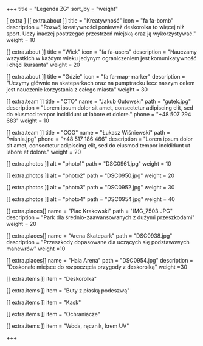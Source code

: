 +++
title = "Legenda ZG"
sort_by = "weight"

[ extra ]
[[ extra.about ]]
title = "Kreatywność"
icon = "fa fa-bomb"
description = "Rozwój kreatywności ponieważ deskorolka to więcej niż sport. Uczy inaczej postrzegać przestrzeń miejską oraz ją wykorzystywać."
weight = 10

[[ extra.about ]]
title = "Wiek"
icon = "fa fa-users"
description = "Nauczamy wszystkich w każdym wieku jedynym ograniczeniem jest komunikatywność i chęci kursanta"
weight = 20

[[ extra.about ]]
title = "Gdzie"
icon = "fa fa-map-marker"
description = "Uczymy głównie na skateparkach oraz na pumptracku lecz naszym celem jest nauczenie korzystania z całego miasta"
weight = 30

[[ extra.team ]]
title = "CTO"
name = "Jakub Gutowski"
path = "gutek.jpg"
description = "Lorem ipsum dolor sit amet, consectetur adipiscing elit, sed do eiusmod tempor incididunt ut labore et dolore."
phone = "+48 507 294 683"
weight = 10

[[ extra.team ]]
title = "COO"
name = "Łukasz Wiśniewski"
path = "wisnia.jpg"
phone = "+48 517 186 466"
description = "Lorem ipsum dolor sit amet, consectetur adipiscing elit, sed do eiusmod tempor incididunt ut labore et dolore."
weight = 20

[[ extra.photos ]]
alt = "photo1"
path = "DSC0961.jpg"
weight = 10

[[ extra.photos ]]
alt = "photo2"
path = "DSC0950.jpg"
weight = 20

[[ extra.photos ]]
alt = "photo3"
path = "DSC0952.jpg"
weight = 30

[[ extra.photos ]]
alt = "photo4"
path = "DSC0954.jpg"
weight = 40

[[ extra.places]]
name = "Plac Krakowski"
path = "IMG_7503.JPG"
description = "Park dla średnio-zaawansowanych z dużymi przeszkodami"
weight = 20

[[ extra.places]]
name = "Arena Skatepark"
path = "DSC0938.jpg"
description = "Przeszkody dopasowane dla uczących się podstawowych manewrów"
weight =10

[[ extra.places]]
name = "Hala Arena"
path = "DSC0954.jpg"
description = "Doskonałe miejsce do rozpoczęcia przygody z deskorolką"
weight =30

[[ extra.items ]]
item = "Deskorolka"

[[ extra.items ]]
item = "Buty z płaską podeszwą"

[[ extra.items ]]
item = "Kask"

[[ extra.items ]]
item = "Ochraniacze"

[[ extra.items ]]
item = "Woda, ręcznik, krem UV"

+++